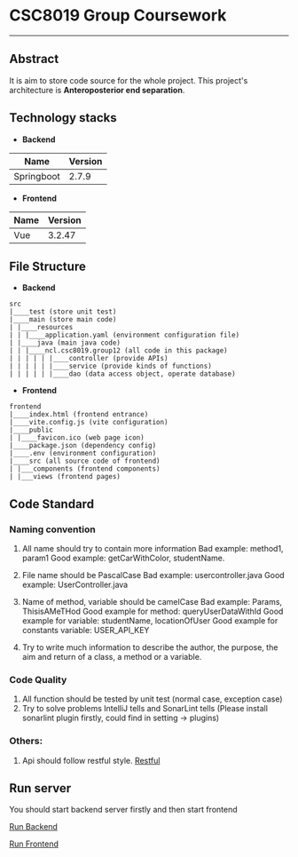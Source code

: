 # CSC8019 Group Coursework

---

## Abstract

It is aim to store code source for the whole project. This project's architecture is **Anteroposterior end separation**.

## Technology stacks

- **Backend**

| Name       | Version |
|------------|---------|
| Springboot | 2.7.9   |

- **Frontend**

| Name | Version |
|------|---------|
| Vue  | 3.2.47  |

## File Structure

- **Backend**

```text
src
|____test (store unit test)
|____main (store main code)
| |____resources
| | |____application.yaml (environment configuration file)
| |____java (main java code)
| | |____ncl.csc8019.group12 (all code in this package)
| | | | | |____controller (provide APIs)
| | | | | |____service (provide kinds of functions)
| | | | | |____dao (data access object, operate database)
```

- **Frontend**

```text
frontend
|____index.html (frontend entrance)
|____vite.config.js (vite configuration)
|____public
| |____favicon.ico (web page icon)
|____package.json (dependency config)
|____.env (environment configuration)
|____src (all source code of frontend)
| |___components (frontend components)
| |___views (frontend pages)
```

## Code Standard

### Naming convention

1. All name should try to contain more information
   Bad example: method1, param1
   Good example: getCarWithColor, studentName.

2. File name should be PascalCase
   Bad example: usercontroller.java
   Good example: UserController.java

3. Name of method, variable should be camelCase
   Bad example: Params, ThisisAMeTHod
   Good example for method: queryUserDataWithId
   Good example for variable: studentName, locationOfUser
   Good example for constants variable: USER_API_KEY

4. Try to write much information to describe the author, the purpose, the aim and return of a class, a method or a
   variable.

### Code Quality

1. All function should be tested by unit test (normal case, exception case)
2. Try to solve problems IntelliJ tells and SonarLint tells (Please install sonarlint plugin firstly, could find in
   setting -> plugins)

### Others:

1. Api should follow restful style. [Restful](https://www.redhat.com/en/topics/api/what-is-a-rest-api)

## Run server

You should start backend server firstly and then start frontend

[Run Backend](./docs/Start_Backend.md)

[Run Frontend](./docs/Start_Frontend.md)
